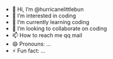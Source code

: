 - 👋 Hi, I’m @hurricanelittlebun
- 👀 I’m interested in coding
- 🌱 I’m currently learning coding
- 💞️ I’m looking to collaborate on coding
- 📫 How to reach me qq mail
- 😄 Pronouns: ...
- ⚡ Fun fact: ...

<!---
hurricanelittlebun/hurricanelittlebun is a ✨ special ✨ repository because its `README.md` (this file) appears on your GitHub profile.
You can click the Preview link to take a look at your changes.
--->

